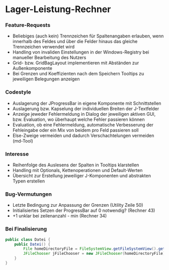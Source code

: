 # Lager-Leistung-Rechner
### Feature-Requests
- Beliebiges (auch kein) Trennzeichen für Spaltenangaben erlauben,
wenn innerhalb des Feldes und über die Felder hinaus das gleiche Trennzeichen verwendet wird
- Handling von invaliden Einstellungen in der Windows-Registry bei manueller Bearbeitung des Nutzers
- Grid- bzw. GridBagLayout implementieren mit Abständen zur Außenkomponente
- Bei Grenzen und Koeffizienten nach dem Speichern Tooltips zu jeweiligen Belegungen anzeigen
### Codestyle
- Auslagerung der JProgressBar in eigene Komponente mit Schnittstellen
- Auslagerung bzw. Kapselung der individuellen Breiten der J-Textfelder
- Anzeige jeweder Fehlermeldung in Dialog der jeweiligen aktiven GUI,
bzw. Evaluation, wo überhaupt welche Fehler passieren können
- Evaluation, ob eine Fehlermeldung, automatische Verbesserung der Fehleingabe
oder ein Mix von beidem pro Feld passieren soll
- Else-Zweige vermeiden und dadurch Verschachtelungen vermeiden (md-Tool)
### Interesse
- Reihenfolge des Auslesens der Spalten in Tooltips klarstellen
- Handling mit Optionals, Kettenoperationen und Default-Werten
- Übersicht zur Erstellung jeweiliger J-Komponenten und abstrakten Typen erstellen
### Bug-Vermutungen
- Letzte Bedingung zur Anpassung der Grenzen (Utility Zeile 50)
- Initialisiertes Setzen der ProgressBar auf 0 notwendig? (Rechner 43)
- +1 unklar bei zeilenanzahl - min (Rechner 34)
### Bei Finalisierung
```java
public class Datei {
    public Datei() {
        File homeDirectoryFile = FileSystemView.getFileSystemView().getHomeDirectory();
        JFileChooser jFileChooser = new JFileChooser(homeDirectoryFile);
    }
}
```
